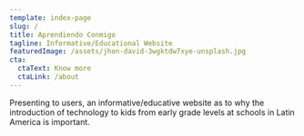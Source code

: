 ```yaml
---
template: index-page
slug: /
title: Aprendiendo Conmigo
tagline: Informative/Educational Website
featuredImage: /assets/jhon-david-3wgktdw7xye-unsplash.jpg
cta:
  ctaText: Know more
  ctaLink: /about
---
```

P﻿resenting to users, an informative/educative website as to why the introduction of technology to kids from early grade levels at schools in Latin America is important.